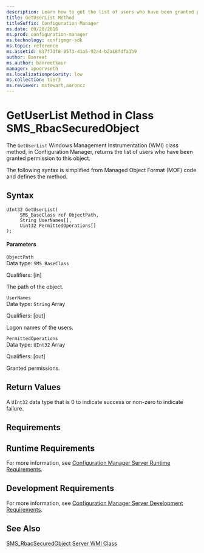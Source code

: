 ```yaml
---
description: Learn how to get the list of users who have been granted permission to this object with the GetUserList method.
title: GetUserList Method
titleSuffix: Configuration Manager
ms.date: 09/20/2016
ms.prod: configuration-manager
ms.technology: configmgr-sdk
ms.topic: reference
ms.assetid: 817f73f8-0573-41a5-92a4-b2a18fdfa1b9
author: Banreet
ms.author: banreetkaur
manager: apoorvseth
ms.localizationpriority: low
ms.collection: tier3
ms.reviewer: mstewart,aaroncz 
---
```

# GetUserList Method in Class SMS_RbacSecuredObject
The `GetUserList` Windows Management Instrumentation (WMI) class method, in Configuration Manager, returns the list of users who have been granted permission to this object.  

 The following syntax is simplified from Managed Object Format (MOF) code and defines the method.  

## Syntax  

```  
UInt32 GetUserList(  
     SMS_BaseClass ref ObjectPath,  
     String UserNames[],  
     Uint32 PermittedOperations[]  
);  
```  

#### Parameters  
 `ObjectPath`  
 Data type: `SMS_BaseClass`  

 Qualifiers: [in]  

 The path of the object.  

 `UserNames`  
 Data type: `String` Array  

 Qualifiers: [out]  

 Logon names of the users.  

 `PermittedOperations`  
 Data type: `UInt32` Array  

 Qualifiers: [out]  

 Granted permissions.  

## Return Values  
 A `UInt32` data type that is 0 to indicate success or non-zero to indicate failure.  

## Requirements  

## Runtime Requirements  
 For more information, see [Configuration Manager Server Runtime Requirements](../../../../../develop/core/reqs/server-runtime-requirements.md).  

## Development Requirements  
 For more information, see [Configuration Manager Server Development Requirements](../../../../../develop/core/reqs/server-development-requirements.md).  

## See Also  
 [SMS_RbacSecuredObject Server WMI Class](../../../../../develop/reference/core/servers/configure/sms_rbacsecuredobject-server-wmi-class.md)
